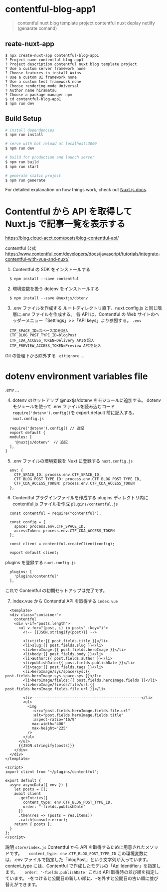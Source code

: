 # contentful-blog-app1

> contentful nuxt blog template project
> contentful nuxt
> deplay netlify (genarate comand)

## reate-nuxt-app

```
$ npx create-nuxt-app contentful-blog-app1
? Project name contentful-blog-app1
? Project description contentful nuxt blog template project
? Use a custom server framework none
? Choose features to install Axios
? Use a custom UI framework none
? Use a custom test framework none
? Choose rendering mode Universal
? Author name hiramatsu
? Choose a package manager npm
$ cd contentful-blog-app1
$ npm run dev
```

## Build Setup

```bash
# install dependencies
$ npm run install

# serve with hot reload at localhost:3000
$ npm run dev

# build for production and launch server
$ npm run build
$ npm run start

# generate static project
$ npm run generate
```

For detailed explanation on how things work, check out [Nuxt.js docs](https://nuxtjs.org).

# Contentful から API を取得して Nuxt.js で記事一覧を表示する

https://blog.cloud-acct.com/posts/blog-contentful-api/

contentful 公式
https://www.contentful.com/developers/docs/javascript/tutorials/integrate-contentful-with-vue-and-nuxt/

1. Contentful の SDK をインストールする

```
  $ npm install --save contentful
```

2. 環境変数を扱う dotenv をインストールする

```
  $ npm install --save @nuxtjs/dotenv

```

3. .env ファイルを作成する
   ルートディレクトリ直下、nuxt.config.js と同じ階層に.env ファイルを作成する。
   各 API は、Contentful の Web サイトのヘッダーメニュー「Settings」>>「API keys」より参照する。
   `.env`

```
  CTF_SPACE_ID=スペースIDを記入
  CTF_BLOG_POST_TYPE_ID=blogPost
  CTF_CDA_ACCESS_TOKEN=Delivery APIを記入
  CTF_PREVIEW_ACCESS_TOKEN=Preview APIを記入
```

Git の管理下から除外する
`.gitignore`
...

# dotenv environment variables file

.env
...

4. dotenv のセットアップ
   @nuxtjs/dotenv をモジュールに追加する。
   dotenv モジュールを使って
   .env ファイルを読み込むコード`require('dotenv').config()`を
   export default 前に記入する。
   `nuxt.config.js`

```
  require('dotenv').config() // 追記
  export default {
  modules: [
    '@nuxtjs/dotenv'　// 追記
  ],
}
```

5. .env ファイルの環境変数を Nuxt に登録する
   `nuxt.config.js`

```
  env: {
    CTF_SPACE_ID: process.env.CTF_SPACE_ID,
    CTF_BLOG_POST_TYPE_ID: process.env.CTF_BLOG_POST_TYPE_ID,
    CTF_CDA_ACCESS_TOKEN: process.env.CTF_CDA_ACCESS_TOKEN
  },
```

6. Contentful プラグインファイルを作成する
   plugins ディレクトリ内に contentful.js ファイルを作成
   `plugins/contentful.js`

```
  const contentful = require("contentful");

  const config = {
    space: process.env.CTF_SPACE_ID,
    accessToken: process.env.CTF_CDA_ACCESS_TOKEN
  };

  const client = contentful.createClient(config);

  export default client;

```

plugins を登録する
`nuxt.config.js`

```
  plugins: [
    'plugins/contentful'
  ],
```

これで Contentful の初期セットアップは完了です。

7. index.vue から Contentful API を取得する
   `index.vue`

```
  <template>
  <div class="container">
    contentful
    <div v-if="posts.length">
      <ul v-for="(post, i) in posts" :key="i">
        <!-- {{JSON.stringify(post)}} -->

        <li>title:{{ post.fields.title }}</li>
        <li>slug:{{ post.fields.slug }}</li>
        <li>heroImage:{{ post.fields.heroImage }}</li>
        <li>body:{{ post.fields.body }}</li>
        <li>author:{{ post.fields.author }}</li>
        <li>publishDate:{{ post.fields.publishDate }}</li>
        <li>tags:{{ post.fields.tags }}</li>
        <li>heroImage/sys/space/sys:{{ post.fields.heroImage.sys.space.sys }}</li>
        <li>heroImage/fields:{{ post.fields.heroImage.fields }}</li>
        <li>heroImage/fields/file/url:{{ post.fields.heroImage.fields.file.url }}</li>

        <li>-------------------------------------------------</li>
        <ul>
          <img
            :src="post.fields.heroImage.fields.file.url"
            :alt="post.fields.heroImage.fields.title"
            :aspect-ratio="16/9"
            max-width="400"
            max-height="225"
          />
        </ul>
      </ul>
      {{JSON.stringify(posts)}}
    </div>
  </div>
</template>

<script>
import client from "~/plugins/contentful";

export default {
  async asyncData({ env }) {
    let posts = [];
    await client
      .getEntries({
        content_type: env.CTF_BLOG_POST_TYPE_ID,
        order: "-fields.publishDate"
      })
      .then(res => (posts = res.items))
      .catch(console.error);
    return { posts };
  }
};
</script>
```

説明
`store/index.js`
Contentful から API を取得するために用意されたメソッドです。 　
`content_type: env.CTF_BLOG_POST_TYPE_ID`
この環境変数には、.env ファイルで指定した「blogPost」という文字列が入っています。
content_type には、Contentful で作成したモデルの「Api Identifier」を指定します。 　
`order: '-fields.publishDate'`
これは API 取得時の並び順を指定しています。 -をつけると公開日の新しい順に、-を外すと公開日の古い順に並び替えができます。
